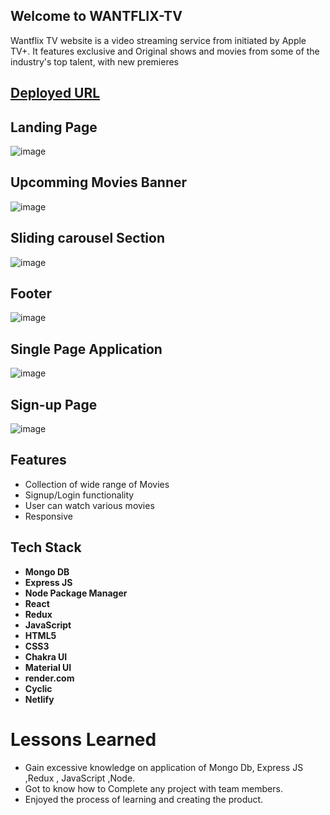 ## Welcome to WANTFLIX-TV

Wantflix TV website is a video streaming service from initiated by Apple TV+. It features exclusive and Original shows and movies from some of the industry's top talent, with new premieres  

## [Deployed URL](https://wantflix-shows.netlify.app/)

## Landing Page 

![image](https://i.postimg.cc/L8tNycRC/Screenshot-20221222-021223.png)

## Upcomming Movies Banner
![image](https://i.postimg.cc/76fRQKK5/Screenshot-20221222-021253.png)


## Sliding carousel Section 

![image](https://i.postimg.cc/MH1dhNVp/Screenshot-20221222-021324.png)


## Footer

![image](https://i.postimg.cc/G3vKh0Tc/Screenshot-20221222-021347.png)


## Single Page Application

![image](https://i.postimg.cc/fyM9Rr1L/Screenshot-20221222-021431.png)


## Sign-up Page 

![image](https://i.postimg.cc/0yhKwQhh/Screenshot-20221222-021453.png)



## Features

- Collection of wide range of Movies
- Signup/Login functionality
- User can watch various movies
- Responsive 

## Tech Stack 
- **Mongo DB**
- **Express JS**
- **Node Package Manager**
- **React**
- **Redux**
- **JavaScript**
- **HTML5**
- **CSS3**
- **Chakra UI**
- **Material UI**
- **render.com**
- **Cyclic**
- **Netlify**

# Lessons Learned

- Gain excessive knowledge on application of Mongo Db, Express JS ,Redux , JavaScript ,Node.
- Got to know how to Complete any project with team members.
- Enjoyed the process of learning and creating the product.

 

 
